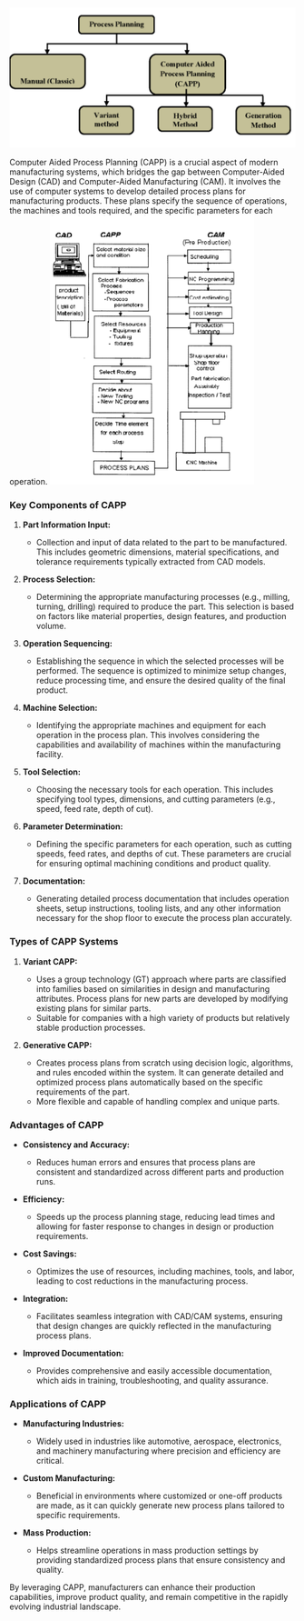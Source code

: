 ![Pasted image 20240520215912](Pasted%20image%2020240520215912.png)

Computer Aided Process Planning (CAPP) is a crucial aspect of modern manufacturing systems, which bridges the gap between Computer-Aided Design (CAD) and Computer-Aided Manufacturing (CAM). It involves the use of computer systems to develop detailed process plans for manufacturing products. These plans specify the sequence of operations, the machines and tools required, and the specific parameters for each operation. 
![Pasted image 20240520220056](Pasted%20image%2020240520220056.png)
### Key Components of CAPP

1. **Part Information Input:**
   - Collection and input of data related to the part to be manufactured. This includes geometric dimensions, material specifications, and tolerance requirements typically extracted from CAD models.

2. **Process Selection:**
   - Determining the appropriate manufacturing processes (e.g., milling, turning, drilling) required to produce the part. This selection is based on factors like material properties, design features, and production volume.

3. **Operation Sequencing:**
   - Establishing the sequence in which the selected processes will be performed. The sequence is optimized to minimize setup changes, reduce processing time, and ensure the desired quality of the final product.

4. **Machine Selection:**
   - Identifying the appropriate machines and equipment for each operation in the process plan. This involves considering the capabilities and availability of machines within the manufacturing facility.

5. **Tool Selection:**
   - Choosing the necessary tools for each operation. This includes specifying tool types, dimensions, and cutting parameters (e.g., speed, feed rate, depth of cut).

6. **Parameter Determination:**
   - Defining the specific parameters for each operation, such as cutting speeds, feed rates, and depths of cut. These parameters are crucial for ensuring optimal machining conditions and product quality.

7. **Documentation:**
   - Generating detailed process documentation that includes operation sheets, setup instructions, tooling lists, and any other information necessary for the shop floor to execute the process plan accurately.

### Types of CAPP Systems

1. **Variant CAPP:**
   - Uses a group technology (GT) approach where parts are classified into families based on similarities in design and manufacturing attributes. Process plans for new parts are developed by modifying existing plans for similar parts.
   - Suitable for companies with a high variety of products but relatively stable production processes.

2. **Generative CAPP:**
   - Creates process plans from scratch using decision logic, algorithms, and rules encoded within the system. It can generate detailed and optimized process plans automatically based on the specific requirements of the part.
   - More flexible and capable of handling complex and unique parts.

### Advantages of CAPP

- **Consistency and Accuracy:**
  - Reduces human errors and ensures that process plans are consistent and standardized across different parts and production runs.

- **Efficiency:**
  - Speeds up the process planning stage, reducing lead times and allowing for faster response to changes in design or production requirements.

- **Cost Savings:**
  - Optimizes the use of resources, including machines, tools, and labor, leading to cost reductions in the manufacturing process.

- **Integration:**
  - Facilitates seamless integration with CAD/CAM systems, ensuring that design changes are quickly reflected in the manufacturing process plans.

- **Improved Documentation:**
  - Provides comprehensive and easily accessible documentation, which aids in training, troubleshooting, and quality assurance.

### Applications of CAPP

- **Manufacturing Industries:**
  - Widely used in industries like automotive, aerospace, electronics, and machinery manufacturing where precision and efficiency are critical.

- **Custom Manufacturing:**
  - Beneficial in environments where customized or one-off products are made, as it can quickly generate new process plans tailored to specific requirements.

- **Mass Production:**
  - Helps streamline operations in mass production settings by providing standardized process plans that ensure consistency and quality.

By leveraging CAPP, manufacturers can enhance their production capabilities, improve product quality, and remain competitive in the rapidly evolving industrial landscape.